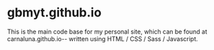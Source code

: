 # gbmyt.github.io

This is the main code base for my personal site, which can be found at carnaluna.github.io-- written using HTML / CSS / Sass / Javascript.
